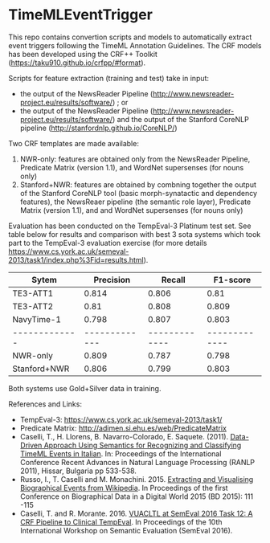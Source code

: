 # TimeMLEventTrigger

This repo contains convertion scripts and models to automatically extract event triggers following the TimeML Annotation Guidelines.
The CRF models has been developed using the CRF++ Toolkit (https://taku910.github.io/crfpp/#format).

Scripts for feature extraction (training and test) take in input:
- the output of the NewsReader Pipeline (http://www.newsreader-project.eu/results/software/) ; or
- the output of the NewsReader Pipeline (http://www.newsreader-project.eu/results/software/) and the output of the Stanford CoreNLP pipeline (http://stanfordnlp.github.io/CoreNLP/)

Two CRF templates are made available: 
1) NWR-only: features are obtained only from the NewsReader Pipeline, Predicate Matrix (version 1.1), and WordNet supersenses (for nouns only)
2) Stanford+NWR: features are obtained by combning together the output of the Stanford CoreNLP tool (basic morph-synatactic and dependency features), the NewsReaer pipeline (the semantic role layer), Predicate Matrix (version 1.1), and and WordNet supersenses (for nouns only)

Evaluation has been conducted on the TempEval-3 Platinum test set. See table below for results and comparison with best 3 sota systems which took part to the TempEval-3 evaluation exercise (for more details https://www.cs.york.ac.uk/semeval-2013/task1/index.php%3Fid=results.html). 

| Sytem  | Precision | Recall | F1-score |
| ------------- | ------------- | ------------- | ------------- |
|  TE3-ATT1 | 0.814  | 0.806 | 0.81 |
|  TE3-ATT2 | 0.81 | 0.808 | 0.809 | 
| NavyTime-1 | 0.798 | 0.807 | 0.803 | 
| ------------- | ------------- | ------------- | ------------- |
| NWR-only| 0.809 | 0.787 | 0.798 | 
| Stanford+NWR | 0.806 | 0.799 | 0.803 | 

Both systems use Gold+Silver data in training.

References and Links:
- TempEval-3: https://www.cs.york.ac.uk/semeval-2013/task1/ 
- Predicate Matrix: http://adimen.si.ehu.es/web/PredicateMatrix
- Caselli, T., H. Llorens, B. Navarro-Colorado, E. Saquete. (2011). <a href="http://www.aclweb.org/anthology/R/R11/R11-1074.pdf">Data-Driven Approach Using Semantics for Recognizing and Classifying TimeML Events in Italian<a>. In: Proceedings of the International Conference Recent Advances in Natural Language Processing (RANLP 2011), Hissar, Bulgaria pp 533-538.
- Russo, I., T. Caselli and M. Monachini. 2015. <a href="http://ceur-ws.org/Vol-1399/paper17.pdf">Extracting and Visualising Biographical Events from Wikipedia<a>. In Proceedings of the first Conference on Biographical Data in a Digital World 2015 (BD 2015): 111 -115
- Caselli, T. and R. Morante. 2016. <a href="https://www.aclweb.org/anthology/S/S16/S16-1193.pdf">VUACLTL at SemEval 2016 Task 12: A CRF Pipeline to Clinical TempEval<a>. In Proceedings of the 10th International Workshop on Semantic Evaluation (SemEval 2016).


